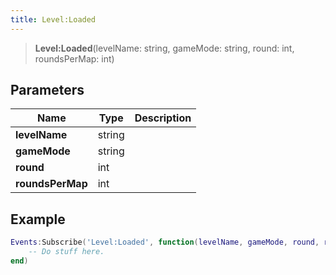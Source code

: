 ```yaml
---
title: Level:Loaded
---
```


> **Level:Loaded**(levelName: string, gameMode: string, round: int, roundsPerMap: int)

## Parameters

| Name | Type | Description |
| ---- | ---- | ----------- |
| **levelName** | string |  |
| **gameMode** | string |  |
| **round** | int |  |
| **roundsPerMap** | int |  |

## Example

```lua
Events:Subscribe('Level:Loaded', function(levelName, gameMode, round, roundsPerMap)
    -- Do stuff here.
end)
```
